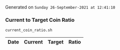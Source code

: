 Generated on `Sunday 26-September-2021 at 12:41:10`

### Current to Target Coin Ratio
`current_coin_ratio.sh`

Date|Current|Target|Ratio
---|---|---|---
